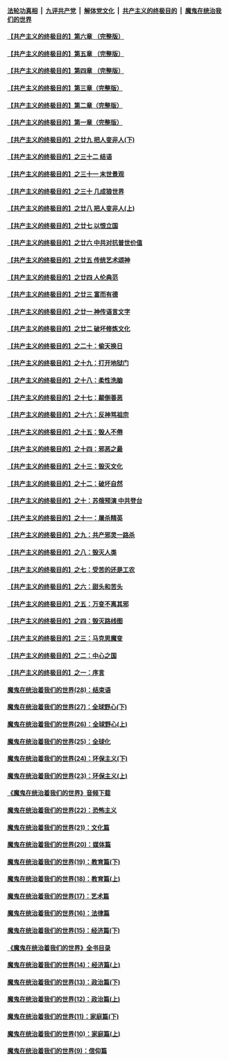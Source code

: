 ####  [法轮功真相](../../../../basic/blob/master/README.md?t=06171102) &nbsp;|&nbsp; [九评共产党](../../../../9ping.md/blob/master/README.md?t=06171102) &nbsp;|&nbsp; [解体党文化](../../../../jtdwh.md/blob/master/README.md?t=06171102)  &nbsp;|&nbsp; [共产主义的终极目的](../../../../gczydzjmd.md/blob/master/README.md?t=06171102) &nbsp;|&nbsp; [魔鬼在统治我们的世界](../../../../mgztzwmdsj.md/blob/master/README.md?t=06171102) 

#### [【共产主义的终极目的】第六章 （完整版）](../pages/nsc422/n11428913.md?t=06171102) 

#### [【共产主义的终极目的】第五章 （完整版）](../pages/nsc422/n11428912.md?t=06171102) 

#### [【共产主义的终极目的】第四章 （完整版）](../pages/nsc422/n11428907.md?t=06171102) 

#### [【共产主义的终极目的】第三章（完整版）](../pages/nsc422/n11428848.md?t=06171102) 

#### [【共产主义的终极目的】第二章（完整版）](../pages/nsc422/n11428831.md?t=06171102) 

#### [【共产主义的终极目的】第一章（完整版）](../pages/nsc422/n11417651.md?t=06171102) 

#### [【共产主义的终极目的】之廿九 把人变非人(下)](../pages/nsc422/n11344140.md?t=06171102) 

#### [【共产主义的终极目的】之三十二 结语](../pages/nsc422/n11360535.md?t=06171102) 

#### [【共产主义的终极目的】之三十一 末世景观](../pages/nsc422/n11351129.md?t=06171102) 

#### [【共产主义的终极目的】之三十 几成狼世界](../pages/nsc422/n11348280.md?t=06171102) 

#### [【共产主义的终极目的】之廿八 把人变非人(上)](../pages/nsc422/n11340492.md?t=06171102) 

#### [【共产主义的终极目的】之廿七 以恨立国](../pages/nsc422/n11336944.md?t=06171102) 

#### [【共产主义的终极目的】之廿六 中共对抗普世价值](../pages/nsc422/n11324785.md?t=06171102) 

#### [【共产主义的终极目的】之廿五 传统艺术颂神](../pages/nsc422/n11296396.md?t=06171102) 

#### [【共产主义的终极目的】之廿四 人伦典范](../pages/nsc422/n11296397.md?t=06171102) 

#### [【共产主义的终极目的】之廿三 富而有德](../pages/nsc422/n11283598.md?t=06171102) 

#### [【共产主义的终极目的】之廿一 神传语言文字](../pages/nsc422/n11263265.md?t=06171102) 

#### [【共产主义的终极目的】之廿二 破坏修炼文化](../pages/nsc422/n11245728.md?t=06171102) 

#### [【共产主义的终极目的】之二十：偷天换日](../pages/nsc422/n11238846.md?t=06171102) 

#### [【共产主义的终极目的】之十九：打开地狱门](../pages/nsc422/n11206376.md?t=06171102) 

#### [【共产主义的终极目的】之十八：柔性洗脑](../pages/nsc422/n11199994.md?t=06171102) 

#### [【共产主义的终极目的】之十七：颠倒善恶](../pages/nsc422/n11179782.md?t=06171102) 

#### [【共产主义的终极目的】之十六：反神骂祖宗](../pages/nsc422/n11166798.md?t=06171102) 

#### [【共产主义的终极目的】之十五：毁人不倦](../pages/nsc422/n11166792.md?t=06171102) 

#### [【共产主义的终极目的】之十四：邪恶之最](../pages/nsc422/n11150249.md?t=06171102) 

#### [【共产主义的终极目的】之十三：毁灭文化](../pages/nsc422/n11135227.md?t=06171102) 

#### [【共产主义的终极目的】之十二：破坏自然](../pages/nsc422/n11135214.md?t=06171102) 

#### [【共产主义的终极目的】之十：苏俄预演 中共登台](../pages/nsc422/n11118424.md?t=06171102) 

#### [【共产主义的终极目的】之十一：屠杀精英](../pages/nsc422/n11118442.md?t=06171102) 

#### [【共产主义的终极目的】之九：共产邪灵一路杀](../pages/nsc422/n11114139.md?t=06171102) 

#### [【共产主义的终极目的】之八：毁灭人类](../pages/nsc422/n11108503.md?t=06171102) 

#### [【共产主义的终极目的】之七：受苦的还是工农](../pages/nsc422/n11101809.md?t=06171102) 

#### [【共产主义的终极目的】之六：甜头和苦头](../pages/nsc422/n11096971.md?t=06171102) 

#### [【共产主义的终极目的】之五：万变不离其邪](../pages/nsc422/n11091285.md?t=06171102) 

#### [【共产主义的终极目的】之四：毁灭路线图](../pages/nsc422/n11086284.md?t=06171102) 

#### [【共产主义的终极目的】之三：马克思魔变](../pages/nsc422/n11061941.md?t=06171102) 

#### [【共产主义的终极目的】之二：中心之国](../pages/nsc422/n11047728.md?t=06171102) 

#### [【共产主义的终极目的】之一：序言](../pages/nsc422/n11086077.md?t=06171102) 

#### [魔鬼在统治着我们的世界(28)：结束语](../pages/nsc422/n10936246.md?t=06171102) 

#### [魔鬼在统治着我们的世界(27)：全球野心(下)](../pages/nsc422/n10928319.md?t=06171102) 

#### [魔鬼在统治着我们的世界(26)：全球野心(上)](../pages/nsc422/n10900318.md?t=06171102) 

#### [魔鬼在统治着我们的世界(25)：全球化](../pages/nsc422/n10788205.md?t=06171102) 

#### [魔鬼在统治着我们的世界(24)：环保主义(下)](../pages/nsc422/n10695307.md?t=06171102) 

#### [魔鬼在统治着我们的世界(23)：环保主义(上)](../pages/nsc422/n10688613.md?t=06171102) 

#### [《魔鬼在统治着我们的世界》音频下载](../pages/nsc422/n10635553.md?t=06171102) 

#### [魔鬼在统治着我们的世界(22)：恐怖主义](../pages/nsc422/n10614727.md?t=06171102) 

#### [魔鬼在统治着我们的世界(21)：文化篇](../pages/nsc422/n10597706.md?t=06171102) 

#### [魔鬼在统治着我们的世界(20)：媒体篇](../pages/nsc422/n10586579.md?t=06171102) 

#### [魔鬼在统治着我们的世界(19)：教育篇(下)](../pages/nsc422/n10564808.md?t=06171102) 

#### [魔鬼在统治着我们的世界(18)：教育篇(上)](../pages/nsc422/n10526970.md?t=06171102) 

#### [魔鬼在统治着我们的世界(17)：艺术篇](../pages/nsc422/n10499093.md?t=06171102) 

#### [魔鬼在统治着我们的世界(16)：法律篇](../pages/nsc422/n10485969.md?t=06171102) 

#### [魔鬼在统治着我们的世界(15)：经济篇(下)](../pages/nsc422/n10469975.md?t=06171102) 

#### [《魔鬼在统治着我们的世界》全书目录](../pages/nsc422/n10464261.md?t=06171102) 

#### [魔鬼在统治着我们的世界(14)：经济篇(上)](../pages/nsc422/n10457370.md?t=06171102) 

#### [魔鬼在统治着我们的世界(13)：政治篇(下)](../pages/nsc422/n10448270.md?t=06171102) 

#### [魔鬼在统治着我们的世界(12)：政治篇(上)](../pages/nsc422/n10444576.md?t=06171102) 

#### [魔鬼在统治着我们的世界(11)：家庭篇(下)](../pages/nsc422/n10440961.md?t=06171102) 

#### [魔鬼在统治着我们的世界(10)：家庭篇(上)](../pages/nsc422/n10435448.md?t=06171102) 

#### [魔鬼在统治着我们的世界(9)：信仰篇](../pages/nsc422/n10432159.md?t=06171102) 

